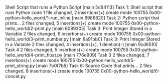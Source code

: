 Shell Script that runs a Python Script
[main 5d64113] Task 1: Shell script that runs Python code
 1 file changed, 2 insertions(+)
 create mode 100755 0x00-python-hello_world/1-run_inline
[main 9986820] Task 2: Python script that prints...
 2 files changed, 5 insertions(+)
 create mode 100755 0x00-python-hello_world/2-print.py
[main 6089305] Task 3: Print Integer Stored in a Variable
 2 files changed, 6 insertions(+)
 create mode 100755 0x00-python-hello_world/3-print_number.py
[main 8a91bb0] Task 3: Print Integer Stored in a Variable
 2 files changed, 4 insertions(+), 1 deletion(-)
[main 9cd6510] Task 4
 2 files changed, 5 insertions(+)
 create mode 100755 0x00-python-hello_world/4-print_float.py
[main 776e909] Task 3
 2 files changed, 7 insertions(+)
 create mode 100755 0x00-python-hello_world/5-print_string.py
[main 7b0f7b5] Task 6: Source Code that prints...
 2 files changed, 8 insertions(+)
 create mode 100755 0x00-python-hello_world/6-concat.py
